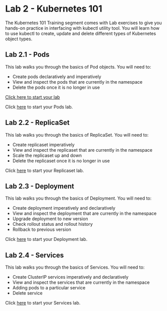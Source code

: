  # Lab 2 - Kubernetes 101
The Kubernetes 101 Training segment comes with Lab exercises to give you hands-on practice in interfacing with kubectl utility tool. You will learn how to use kubectl to create, update and delete different types of Kubernetes object types.

## Lab 2.1 - Pods
This lab walks you through the basics of Pod objects. You will need to: 

* Create pods declaratively and imperatively 
* View and inspect the pods that are currently in the namespace
* Delete the pods once it is no longer in use 

[Click here to start your lab](./lab2.1_pods.md)

Click <a href="https://github.com/cytan2020/cytan2020/blob/master/Lab%202.1%20-%20Pods.md">here</a> to start your Pods lab. 

## Lab 2.2 - ReplicaSet
This lab walks you through the basics of ReplicaSet. You will need to:  
 
* Create replicaset imperatively
* View and inspect the replicaset that are currently in the namespace
* Scale the replicaset up and down
* Delete the replicaset once it is no longer in use

Click <a href="https://github.com/cytan2020/cytan2020/blob/master/Lab%202.2%20-%20ReplicaSet.md">here</a> to start your Replicaset lab.

## Lab 2.3 - Deployment 
This lab walks you through the basics of Deployment. You will need to: 

* Create deployment imperatively and declaratively
* View and inspect the deployment that are currently in the namespace 
* Upgrade deployment to new version
* Check rollout status and rollout history
* Rollback to previous version 

Click <a href="https://github.com/cytan2020/cytan2020/blob/master/Lab%202.3%20-%20Deployment.md">here</a> to start your Deployment lab.

## Lab 2.4 - Services
This lab walks you through the basics of Services. You will need to:  

* Create ClusterIP services imperatively and declaratively
* View and inspect the services that are currently in the namespace 
* Adding pods to a particular service
* Delete service

Click <a href="https://github.com/cytan2020/cytan2020/blob/master/Lab%202.4%20-%20Services.md">here</a> to start your Services lab.

